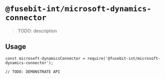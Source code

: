 # `@fusebit-int/microsoft-dynamics-connector`

> TODO: description

## Usage

```
const microsoft-dynamicsConnector = require('@fusebit-int/microsoft-dynamics-connector');

// TODO: DEMONSTRATE API
```
